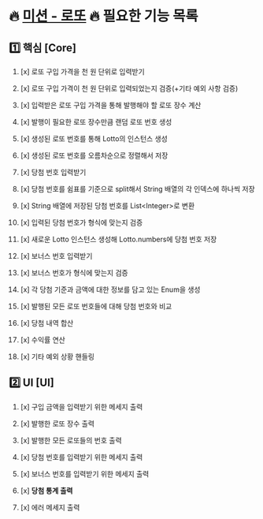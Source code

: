 # 🔥 [미션 - 로또](https://marked-duck-24a.notion.site/708fa2393f754d54b3facf5e31250367?v=be9a3af220774af1bb1453616c0330b9) 🔥 필요한 기능 목록 

## 1️⃣ 핵심 [Core]
1. [x] 로또 구입 가격을 천 원 단위로 입력받기
2. [x] 로또 구입 가격이 천 원 단위로 입력되었는지 검증(+기타 예외 사항 검증)


1. [x] 입력받은 로또 구입 가격을 통해 발행해야 할 로또 장수 계산
2. [x] 발행이 필요한 로또 장수만큼 랜덤 로또 번호 생성
3. [x] 생성된 로또 번호를 통해 Lotto의 인스턴스 생성
4. [x] 생성된 로또 번호를 오름차순으로 정렬해서 저장


1. [x] 당첨 번호 입력받기
2. [x] 당첨 번호를 쉼표를 기준으로 split해서 String 배열의 각 인덱스에 하나씩 저장
3. [x] String 배열에 저장된 당첨 번호를 List\<Integer\>로 변환
4. [x] 입력된 당첨 번호가 형식에 맞는지 검증
5. [x] 새로운 Lotto 인스턴스 생성해 Lotto.numbers에 당첨 번호 저장


1. [x] 보너스 번호 입력받기
2. [x] 보너스 번호가 형식에 맞는지 검증


1. [x] 각 당첨 기준과 금액에 대한 정보를 담고 있는 Enum을 생성
2. [x] 발행된 모든 로또 번호들에 대해 당첨 번호와 비교
3. [x] 당첨 내역 합산


1. [x] 수익률 연산


1. [x] 기타 예외 상황 핸들링


## 2️⃣ UI [UI]
1. [x] 구입 금액을 입력받기 위한 메세지 출력
2. [x] 발행한 로또 장수 출력
3. [x] 발행한 모든 로또들의 번호 출력


1. [x] 당첨 번호를 입력받기 위한 메세지 출력
2. [x] 보너스 번호를 입력받기 위한 메세지 출력


1. [x] **당첨 통계 출력**


2. [x] 에러 메세지 출력